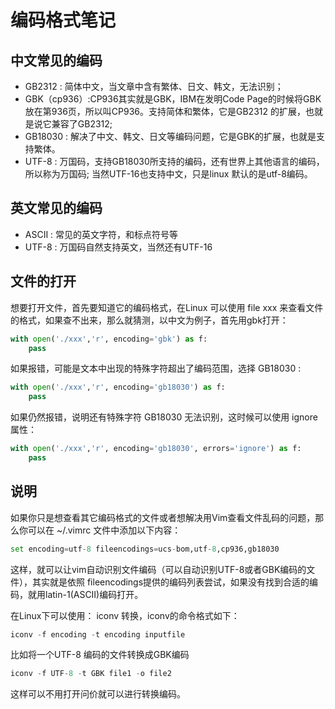 # 编码格式笔记

## 中文常见的编码
- GB2312 : 简体中文，当文章中含有繁体、日文、韩文，无法识别；
- GBK（cp936）:CP936其实就是GBK，IBM在发明Code Page的时候将GBK放在第936页，所以叫CP936。支持简体和繁体，它是GB2312 的扩展，也就是说它兼容了GB2312;
- GB18030 : 解决了中文、韩文、日文等编码问题，它是GBK的扩展，也就是支持繁体。
- UTF-8 : 万国码，支持GB18030所支持的编码，还有世界上其他语言的编码，所以称为万国码; 当然UTF-16也支持中文，只是linux 默认的是utf-8编码。
## 英文常见的编码  
- ASCII : 常见的英文字符，和标点符号等
- UTF-8 : 万国码自然支持英文，当然还有UTF-16

## 文件的打开
想要打开文件，首先要知道它的编码格式，在Linux 可以使用 file xxx 来查看文件的格式，如果查不出来，那么就猜测，以中文为例子，首先用gbk打开：
```python
with open('./xxx','r', encoding='gbk') as f:
    pass
```
如果报错，可能是文本中出现的特殊字符超出了编码范围，选择 GB18030 :
```python
with open('./xxx','r', encoding='gb18030') as f:
    pass
```
如果仍然报错，说明还有特殊字符 GB18030 无法识别，这时候可以使用 ignore 属性：
```python
with open('./xxx','r', encoding='gb18030', errors='ignore') as f:
    pass
```
## 说明
如果你只是想查看其它编码格式的文件或者想解决用Vim查看文件乱码的问题，那么你可以在
~/.vimrc 文件中添加以下内容：
```python
set encoding=utf-8 fileencodings=ucs-bom,utf-8,cp936,gb18030
```
这样，就可以让vim自动识别文件编码（可以自动识别UTF-8或者GBK编码的文件），其实就是依照 fileencodings提供的编码列表尝试，如果没有找到合适的编码，就用latin-1(ASCII)编码打开。  



在Linux下可以使用：
iconv 转换，iconv的命令格式如下：  
```python
iconv -f encoding -t encoding inputfile
```
比如将一个UTF-8 编码的文件转换成GBK编码
```python
iconv -f UTF-8 -t GBK file1 -o file2
```
这样可以不用打开问价就可以进行转换编码。

